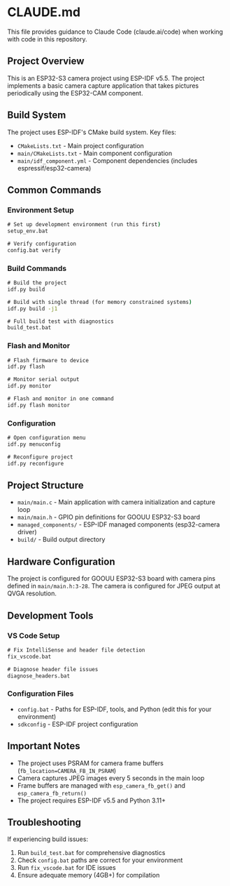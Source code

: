 # CLAUDE.md

This file provides guidance to Claude Code (claude.ai/code) when working with code in this repository.

## Project Overview

This is an ESP32-S3 camera project using ESP-IDF v5.5. The project implements a basic camera capture application that takes pictures periodically using the ESP32-CAM component.

## Build System

The project uses ESP-IDF's CMake build system. Key files:
- `CMakeLists.txt` - Main project configuration
- `main/CMakeLists.txt` - Main component configuration  
- `main/idf_component.yml` - Component dependencies (includes espressif/esp32-camera)

## Common Commands

### Environment Setup
```cmd
# Set up development environment (run this first)
setup_env.bat

# Verify configuration
config.bat verify
```

### Build Commands
```cmd
# Build the project
idf.py build

# Build with single thread (for memory constrained systems)
idf.py build -j1

# Full build test with diagnostics
build_test.bat
```

### Flash and Monitor
```cmd
# Flash firmware to device
idf.py flash

# Monitor serial output
idf.py monitor

# Flash and monitor in one command
idf.py flash monitor
```

### Configuration
```cmd
# Open configuration menu
idf.py menuconfig

# Reconfigure project
idf.py reconfigure
```

## Project Structure

- `main/main.c` - Main application with camera initialization and capture loop
- `main/main.h` - GPIO pin definitions for GOOUU ESP32-S3 board
- `managed_components/` - ESP-IDF managed components (esp32-camera driver)
- `build/` - Build output directory

## Hardware Configuration

The project is configured for GOOUU ESP32-S3 board with camera pins defined in `main/main.h:3-28`. The camera is configured for JPEG output at QVGA resolution.

## Development Tools

### VS Code Setup
```cmd
# Fix IntelliSense and header file detection
fix_vscode.bat

# Diagnose header file issues
diagnose_headers.bat
```

### Configuration Files
- `config.bat` - Paths for ESP-IDF, tools, and Python (edit this for your environment)
- `sdkconfig` - ESP-IDF project configuration

## Important Notes

- The project uses PSRAM for camera frame buffers (`fb_location=CAMERA_FB_IN_PSRAM`)
- Camera captures JPEG images every 5 seconds in the main loop
- Frame buffers are managed with `esp_camera_fb_get()` and `esp_camera_fb_return()`
- The project requires ESP-IDF v5.5 and Python 3.11+

## Troubleshooting

If experiencing build issues:
1. Run `build_test.bat` for comprehensive diagnostics
2. Check `config.bat` paths are correct for your environment
3. Run `fix_vscode.bat` for IDE issues
4. Ensure adequate memory (4GB+) for compilation